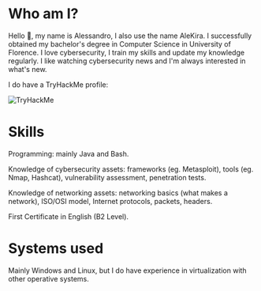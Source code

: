 <!--
**iAleKira/ialekira** is a ✨ _special_ ✨ repository because its `README.md` (this file) appears on your GitHub profile.

Here are some ideas to get you started:

- 🔭 I’m currently working on ...
- 🌱 I’m currently learning ...
- 👯 I’m looking to collaborate on ...
- 🤔 I’m looking for help with ...
- 💬 Ask me about ...
- 📫 How to reach me: ...
- 😄 Pronouns: ...
- ⚡ Fun fact: ...
-->

# Who am I? 
Hello 👋, my name is Alessandro, I also use the name AleKira. I successfully obtained my bachelor's degree in Computer Science in University of Florence.
I love cybersecurity, I train my skills and update my knowledge regularly. I like watching cybersecurity news and I'm always interested in what's new.

I do have a TryHackMe profile:

<img src="https://tryhackme-badges.s3.amazonaws.com/alekira.png" alt="TryHackMe"> 

# Skills

Programming: mainly Java and Bash.

Knowledge of cybersecurity assets: frameworks (eg. Metasploit), tools (eg. Nmap, Hashcat), vulnerability assessment, penetration tests.

Knowledge of networking assets: networking basics (what makes a network), ISO/OSI model, Internet protocols, packets, headers.

First Certificate in English (B2 Level).

# Systems used

Mainly Windows and Linux, but I do have experience in virtualization with other operative systems.
